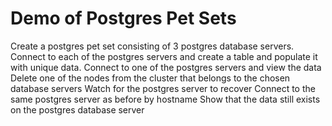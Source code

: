 
# Demo of Postgres Pet Sets

Create a postgres pet set consisting of 3 postgres database servers.
Connect to each of the postgres servers and create a table and populate it with unique data.
Connect to one of the postgres servers and view the data
Delete one of the nodes from the cluster that belongs to the chosen database servers
Watch for the postgres server to recover
Connect to the same postgres server as before by hostname
Show that the data still exists on the postgres database server
